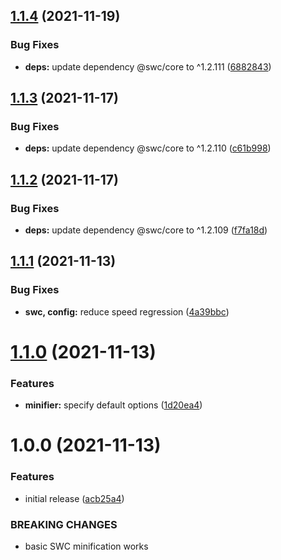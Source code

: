 ## [1.1.4](https://github.com/nullvoxpopuli/ember-cli-swc-minifier/compare/v1.1.3...v1.1.4) (2021-11-19)


### Bug Fixes

* **deps:** update dependency @swc/core to ^1.2.111 ([6882843](https://github.com/nullvoxpopuli/ember-cli-swc-minifier/commit/68828439b38729a08118ec6a3ff40e7a67ef8015))

## [1.1.3](https://github.com/nullvoxpopuli/ember-cli-swc-minifier/compare/v1.1.2...v1.1.3) (2021-11-17)


### Bug Fixes

* **deps:** update dependency @swc/core to ^1.2.110 ([c61b998](https://github.com/nullvoxpopuli/ember-cli-swc-minifier/commit/c61b9981f5aec1ecd981344414da0a906fde3658))

## [1.1.2](https://github.com/nullvoxpopuli/ember-cli-swc-minifier/compare/v1.1.1...v1.1.2) (2021-11-17)


### Bug Fixes

* **deps:** update dependency @swc/core to ^1.2.109 ([f7fa18d](https://github.com/nullvoxpopuli/ember-cli-swc-minifier/commit/f7fa18d3c7ee3a4ac1ea199703da886739634efb))

## [1.1.1](https://github.com/nullvoxpopuli/ember-cli-swc-minifier/compare/v1.1.0...v1.1.1) (2021-11-13)


### Bug Fixes

* **swc, config:** reduce speed regression ([4a39bbc](https://github.com/nullvoxpopuli/ember-cli-swc-minifier/commit/4a39bbc9e101f7b1a421ea6b631c9078f99973f7))

# [1.1.0](https://github.com/nullvoxpopuli/ember-cli-swc-minifier/compare/v1.0.0...v1.1.0) (2021-11-13)


### Features

* **minifier:** specify default options ([1d20ea4](https://github.com/nullvoxpopuli/ember-cli-swc-minifier/commit/1d20ea41aea2d7174228fcb42c3cb47e83be95d4))

# 1.0.0 (2021-11-13)


### Features

* initial release ([acb25a4](https://github.com/nullvoxpopuli/ember-cli-swc-minifier/commit/acb25a43639a869ef2bc68a50f6e49630812e74b))


### BREAKING CHANGES

* basic SWC minification works
